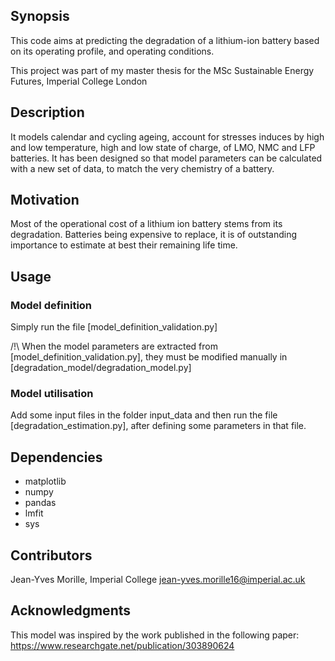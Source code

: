 ## Synopsis

This code aims at predicting the degradation of a lithium-ion battery based on
its operating profile, and operating conditions.

This project was part of my master thesis for the MSc Sustainable Energy
Futures, Imperial College London


## Description

It models calendar and cycling ageing, account for stresses induces by high and
low temperature, high and low state of charge, of LMO, NMC and LFP batteries.
It has been designed so that model parameters can be calculated with a new set
of data, to match the very chemistry of a battery.

## Motivation

Most of the operational cost of a lithium ion battery stems from its degradation.
Batteries being expensive to replace, it is of outstanding importance to estimate
at best their remaining life time.


## Usage


### Model definition

Simply run the file [model_definition_validation.py]

/!\\
When the model parameters are extracted from [model_definition_validation.py], they must be modified manually in
[degradation_model/degradation_model.py]


### Model utilisation

Add some input files in the folder input_data
and then run the file [degradation_estimation.py], after
defining some parameters in that file.

## Dependencies
- matplotlib
- numpy
- pandas
- lmfit
- sys

## Contributors

Jean-Yves Morille, Imperial College
jean-yves.morille16@imperial.ac.uk


## Acknowledgments

This model was inspired by the work published in the following paper:
https://www.researchgate.net/publication/303890624

